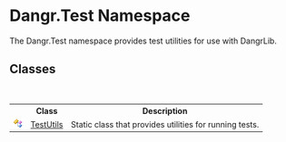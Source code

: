 # Dangr.Test Namespace
 

The Dangr.Test namespace provides test utilities for use with DangrLib.


## Classes
&nbsp;<table><tr><th></th><th>Class</th><th>Description</th></tr><tr><td>![Public class](media/pubclass.gif "Public class")</td><td><a href="T_Dangr_Test_TestUtils">TestUtils</a></td><td>
Static class that provides utilities for running tests.</td></tr></table>&nbsp;
